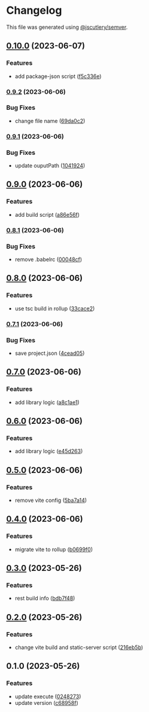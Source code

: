 # Changelog

This file was generated using [@jscutlery/semver](https://github.com/jscutlery/semver).

## [0.10.0](https://github.com/worldprinter/tools/compare/v0.9.2...v0.10.0) (2023-06-07)


### Features

* add package-json script ([f5c336e](https://github.com/worldprinter/tools/commit/f5c336ece1000f89e53ddb0936dadbfb5208e2b7))

### [0.9.2](https://github.com/worldprinter/tools/compare/v0.9.1...v0.9.2) (2023-06-06)


### Bug Fixes

* change file name ([69da0c2](https://github.com/worldprinter/tools/commit/69da0c2ca787c910f4fe6ec3db6f0f8016e8b76e))

### [0.9.1](https://github.com/worldprinter/tools/compare/v0.9.0...v0.9.1) (2023-06-06)


### Bug Fixes

* update ouputPath ([1041924](https://github.com/worldprinter/tools/commit/10419241bc761c9e3fac3dcea522fdf9f9f0d4d7))

## [0.9.0](https://github.com/worldprinter/tools/compare/v0.8.1...v0.9.0) (2023-06-06)


### Features

* add build script ([a86e56f](https://github.com/worldprinter/tools/commit/a86e56ffe6ced900381695e70e7b50a7dee60ce1))

### [0.8.1](https://github.com/worldprinter/tools/compare/v0.8.0...v0.8.1) (2023-06-06)


### Bug Fixes

* remove .babelrc ([00048cf](https://github.com/worldprinter/tools/commit/00048cf469ad8efb5994a1a64e5cc7d790d57b20))

## [0.8.0](https://github.com/worldprinter/tools/compare/v0.7.1...v0.8.0) (2023-06-06)


### Features

* use tsc build in rollup ([33cace2](https://github.com/worldprinter/tools/commit/33cace2226882b70a36f20815e2616d060b1e3c1))

### [0.7.1](https://github.com/worldprinter/tools/compare/v0.7.0...v0.7.1) (2023-06-06)


### Bug Fixes

* save project.json ([4cead05](https://github.com/worldprinter/tools/commit/4cead0502eec4e4015492878e4d891aa03269519))

## [0.7.0](https://github.com/worldprinter/tools/compare/v0.6.0...v0.7.0) (2023-06-06)


### Features

* add library logic ([a8c1ae1](https://github.com/worldprinter/tools/commit/a8c1ae154c3bee16fa6984bdd2f05609d046679e))

## [0.6.0](https://github.com/worldprinter/tools/compare/v0.5.0...v0.6.0) (2023-06-06)


### Features

* add library logic ([e45d263](https://github.com/worldprinter/tools/commit/e45d26392aadc025f4f4a51cd66f7524c6f48a0e))

## [0.5.0](https://github.com/worldprinter/tools/compare/v0.4.0...v0.5.0) (2023-06-06)


### Features

* remove vite config ([5ba7a14](https://github.com/worldprinter/tools/commit/5ba7a146cffca88c243ba359ee0202b8f541d7c3))

## [0.4.0](https://github.com/worldprinter/tools/compare/v0.3.0...v0.4.0) (2023-06-06)


### Features

* migrate vite to rollup ([b0699f0](https://github.com/worldprinter/tools/commit/b0699f008ad1164abd4266fb905e2c3ba8196737))

## [0.3.0](https://github.com/worldprinter/tools/compare/v0.2.0...v0.3.0) (2023-05-26)


### Features

* rest build info ([bdb7f48](https://github.com/worldprinter/tools/commit/bdb7f48f9b4eae922903f5f629cd378a3acdc0ff))

## [0.2.0](https://github.com/worldprinter/tools/compare/v0.1.0...v0.2.0) (2023-05-26)


### Features

* change vite build and static-server script ([216eb5b](https://github.com/worldprinter/tools/commit/216eb5b68e3250c1880168d4ab52b95c6ce364f0))

## 0.1.0 (2023-05-26)


### Features

* update execute ([0248273](https://github.com/worldprinter/tools/commit/02482734825a78d1e3d40657379b38f5093c1db6))
* update version ([c68958f](https://github.com/worldprinter/tools/commit/c68958f935504a5925d5e0a649e3073457096536))
